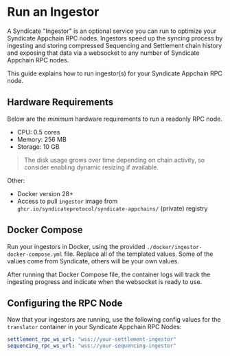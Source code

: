 # Run an Ingestor

A Syndicate "Ingestor" is an optional service you can run to optimize your Syndicate Appchain RPC nodes. Ingestors speed up the syncing process by ingesting and storing compressed Sequencing and Settlement chain history and exposing that data via a websocket to any number of Syndicate Appchain RPC nodes.

This guide explains how to run ingestor(s) for your Syndicate Appchain RPC node.

## Hardware Requirements

Below are the _minimum_ hardware requirements to run a readonly RPC node.

- CPU: 0.5 cores
- Memory: 256 MB
- Storage: 10 GB

> The disk usage grows over time depending on chain activity, so consider enabling dynamic resizing if available.

Other:

- Docker version 28+
- Access to pull `ingestor` image from `ghcr.io/syndicateprotocol/syndicate-appchains/` (private) registry

## Docker Compose

Run your ingestors in Docker, using the provided `./docker/ingestor-docker-compose.yml` file. Replace all of the templated values. Some of the values come from Syndicate, others will be your own values.

After running that Docker Compose file, the container logs will track the ingesting progress and indicate when the websocket is ready to use.

## Configuring the RPC Node

Now that your ingestors are running, use the following config values for the `translator` container in your Syndicate Appchain RPC Nodes:

```yaml
settlement_rpc_ws_url: "wss://your-settlement-ingestor"
sequencing_rpc_ws_url: "wss://your-sequencing-ingestor"
```
